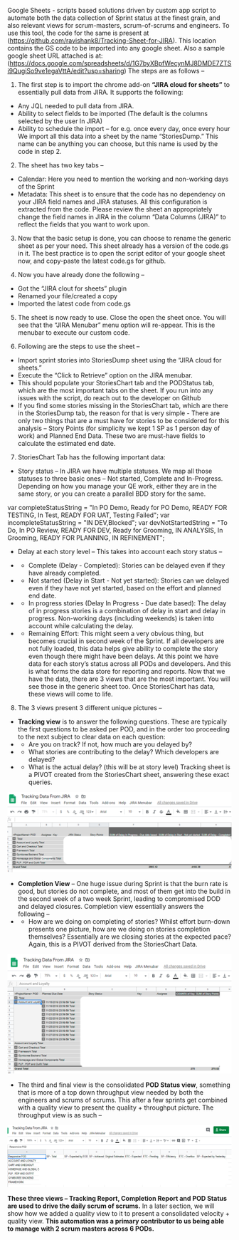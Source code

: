 Google Sheets - scripts based solutions driven by custom app script to automate both the data collection of Sprint status at the finest grain, and also relevant views for scrum-masters, scrum-of-scrums and engineers.
To use this tool, the code for the same is present at (https://github.com/ravishank8/Tracking-Sheet-for-JIRA). This location contains the GS code to be imported into any google sheet.
Also a sample google sheet URL attached is at: (https://docs.google.com/spreadsheets/d/1G7byXBpfWecynMJ8DMDE7ZTSi9QugiSo9ve1egaVttA/edit?usp=sharing)
The steps are as follows – 
1. The first step is to import the chrome add-on **“JIRA cloud for sheets”** to essentially pull data from JIRA. It supports the following:
* Any JQL needed to pull data from JIRA.
* Ability to select fields to be imported (The default is the columns selected by the user In JIRA)
* Ability to schedule the import – for e.g. once every day, once every hour
We import all this data into a sheet by the name “StoriesDump.” This name can be anything you can choose, but this name is used by the code in step 2.
2. The sheet has two key tabs – 
* Calendar: Here you need to mention the working and non-working days of the Sprint
* Metadata: This sheet is to ensure that the code has no dependency on your JIRA field names and JIRA statuses. All this configuration is extracted from the code. Please review the sheet an appropriately change the field names in JIRA in the column “Data Columns (JIRA)” to reflect the fields that you want to work upon.

3. Now that the basic setup is done, you can choose to rename the generic sheet as per your need. This sheet already has a version of the code.gs in it. The best practice is to open the script editor of your google sheet now, and copy-paste the latest code.gs for github.

4. Now you have already done the following – 

* Got the “JIRA clout for sheets” plugin
* Renamed your file/created a copy
* Imported the latest code from code.gs

5. The sheet is now ready to use. Close the open the sheet once. You will see that the “JIRA Menubar” menu option will re-appear. This is the menubar to execute our custom code.

6. Following are the steps to use the sheet – 
* Import sprint stories into StoriesDump sheet using the “JIRA cloud for sheets.”
* Execute the “Click to Retrieve” option on the JIRA menubar.
* This should populate your StoriesChart tab and the PODStatus tab, which are the most important tabs on the sheet. If you run into any issues with the script, do reach out to the developer on Github 
* If you find some stories missing in the StoriesChart tab, which are there in the StoriesDump tab, the reason for that is very simple - There are only two things that are a must have for stories to be considered for this analysis – Story Points (for simplicity we kept 1 SP as 1 person day of work) and Planned End Data. These two are must-have fields to calculate the estimated end date.

7. StoriesChart Tab has the following important data:
* Story status – In JIRA we have multiple statuses. We map all those statuses to three basic ones – Not started, Complete and In-Progress. Depending on how you manage your QE work, either they are in the same story, or you can create a parallel BDD story for the same. 

var completeStatusString = "In PO Demo, Ready for PO Demo, READY FOR TESTING, In Test, READY FOR UAT, Testing Failed";
var incompleteStatusString = "IN DEV,Blocked";
var devNotStartedString = "To Do, In PO Review, READY FOR DEV, Ready for Grooming, IN ANALYSIS, In Grooming, READY FOR PLANNING, IN REFINEMENT";

*	Delay at each story level – This takes into account each story status – 
  * * Complete (Delay - Completed): Stories can be delayed even if they have already completed.
  * * Not started (Delay in Start - Not yet started): Stories can we delayed even if they have not yet started, based on the effort and planned end date.
  * * In progress stories (Delay In Progress - Due date based): The delay of in progress stories is a combination of delay in start and delay in progress.
Non-working days (including weekends) is taken into account while calculating the delay.

  * * Remaining Effort: This might seem a very obvious thing, but becomes crucial in second week of the Sprint. If all developers are not fully loaded, this data helps give ability to complete the story even though there might have been delays.
At this point we have data for each story’s status across all PODs and developers. And this is what forms the data store for reporting and reports.
Now that we have the data, there are 3 views that are the most important. You will see those in the generic sheet too. Once StoriesChart has data, these views will come to life.

8.	The 3 views present 3 different unique pictures – 
 *	**Tracking view** is to answer the following questions. These are typically the first questions to be asked per POD, and in the order too proceeding to the next subject to clear data on each question:
  * *  Are you on track? If not, how much are you delayed by?
  * * 	What stories are contributing to the delay? Which developers are delayed?
  * * 	What is the actual delay? (this will be at story level)
Tracking sheet is a PIVOT created from the StoriesChart sheet, answering these exact queries.

![](images/TrackingView.png)

  * **Completion View** – One huge issue during Sprint is that the burn rate is good, but stories do not complete, and most of them get into the build in the second week of a two week Sprint, leading to compromised DOD and delayed closures. Completion view essentially answers the following – 
  * * How are we doing on completing of stories? Whilst effort burn-down presents one picture, how are we doing on stories completion  themselves? Essentially are we closing stories at the expected pace?
       Again, this is a PIVOT derived from the StoriesChart Data.

![](images/CompletionView.png)

  * The third and final view is the consolidated **POD Status view**, something that is more of a top down throughput view needed by both the engineers and scrums of scrums. This after a few sprints get combined with a quality view to present the quality + throughput picture. The throughput view is as such – 
  
![](/images/PODStatusView.png)

**These three views – Tracking Report, Completion Report and POD Status are used to drive the daily scrum of scrums.** In a later section, we will show how we added a quality view to it to present a consolidated velocity + quality view.
**This automation was a primary contributor to us being able to manage with 2 scrum masters across 6 PODs.**
